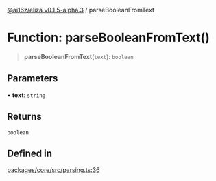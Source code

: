 [@ai16z/eliza v0.1.5-alpha.3](../index.md) / parseBooleanFromText

# Function: parseBooleanFromText()

> **parseBooleanFromText**(`text`): `boolean`

## Parameters

• **text**: `string`

## Returns

`boolean`

## Defined in

[packages/core/src/parsing.ts:36](https://github.com/AIFlowML/eliza_aiflow/blob/main/packages/core/src/parsing.ts#L36)
